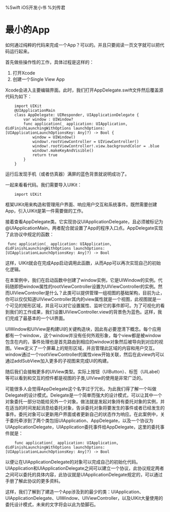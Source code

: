 %Swift iOS开发小书
%刘传君

# 最小的App

如何通过纯粹的代码来完成一个App？可以的。并且只要阅读一页文字就可以把代码运行起来。

首先做些操作性的工作，具体过程是这样的：

1. 打开Xcode
2. 创建一个Single View App

Xcode会进入主要编辑界面。此时，我们打开AppDelegate.swift文件然后覆盖源代码为如下：

        import UIKit
        @UIApplicationMain
        class AppDelegate: UIResponder, UIApplicationDelegate {
            var window : UIWindow?
            func application(_ application: UIApplication, didFinishLaunchingWithOptions launchOptions: [UIApplicationLaunchOptionsKey: Any]?) -> Bool {
                window = UIWindow()
                window!.rootViewController = UIViewController()
                window!.rootViewController!.view.backgroundColor = .blue
                window!.makeKeyAndVisible()
                return true
            }
        }

运行后发现手机（或者仿真器）满屏的蓝色背景就说明成功了。

一起来看看代码。我们需要导入UIKit：
    
        import UIKit

框架UIKit用来构造和管理用户界面、响应用户交互和系统事件。既然需要创建App，引入UIKit是第一件需要做的工作。

接着查看AppDelegate类。它实现协议UIApplicationDelegate，且必须被标记为@UIApplicationMain，两者配合就设置了App的程序入口点。AppDelegate实现了此协议中规定的函数：

     func application(_ application: UIApplication, didFinishLaunchingWithOptions launchOptions: [UIApplicationLaunchOptionsKey: Any]?) -> Bool 

这样，UIKit就会在完成App启动调用此函数，从而App可以再次实现自己的初始化逻辑。

在本案例中，我们在启动函数中创建了window实例，它是UIWindow的实例。代码随即把window属性的rootViewController设置为UIViewController的实例。然而UIViewController是什么？此类可以提供管理一组视图的基础架构，目前为止，你可以仅仅知道UIViewController其内的view属性就是一个视图，此视图就是一个可见的矩形区域，并且可以对它设置属性、监听它的事件即可。为了可视化的看到我们的工作成果，我们设置UIViewController.view的背景色为蓝色。这样，我们完成了最基本的一个UI界面。

UIWindow和UIView是构建UI的关键构造块，因此有必要澄清下概念。每个应用都有一个window，这个window并没有任何外观形象，每个view都是被window包含在内的，事件处理也是首先路由到相应的window对象然后被导向到对应的视图。View定义了一个屏幕上的矩形区域，并且管理此区域的内容和用户交互。window通过一个rootViewController的属性view开始关联，然后在此view内可以通过addSubView加入更多的子视图来完成UI的构建。

随后我们会接触更多的UIView类型。实际上按钮（UIButton）、标签（UILabel）等可以看到和交互的控件都是视图的子类,UIView的使用是非常广泛的。

可能很多人会觉得AppDelegate这个名字过于冗长。为此我们得了解一个叫做Delegate的设计模式。Delegate是一个简单而强大的设计模式，可以让其中一个对象委托一部分功能给另外一个对象。做法就是发起对象持有委托对象的实例，并在适当的时间发起消息给委托对象，告诉委托对象将要发生的事件或者已经发生的事件。委托对象可以更新用户界面或者更新自己的状态作为响应。在此案例中，关于委托牵涉到了两个类包括UIApplication、AppDelegate，以及一个协议为UIApplicationDelegate，UIApplication委托事件给AppDelegate，这里的委托事件就是：

        func application(_ application: UIApplication, didFinishLaunchingWithOptions launchOptions: [UIApplicationLaunchOptionsKey: Any]?) -> Bool

以便让在UIApplicationDelegate的对象可以完成自己的初始化代码。UIApplication和UIApplicationDelegate之间可以建立一个协议，此协议规定两者之间可以委托的具体内容，此协议就是UIApplicationDelegate规定的，可以通过手册了解此协议的更多资料。

这样，我们了解到了建造一个App涉及到的最少的类：UIApplication、UIApplicationDelegate、UIWindow、UIViewController，以及UIKit大量使用的委托设计模式，未来的文字将会以此为垫脚石。